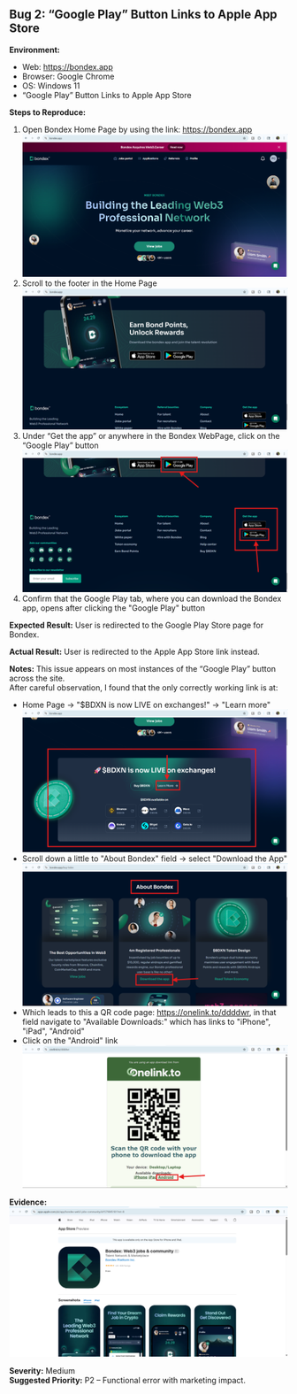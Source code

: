 ## Bug 2: “Google Play” Button Links to Apple App Store

**Environment:**
- Web: https://bondex.app
- Browser: Google Chrome
- OS: Windows 11
- “Google Play” Button Links to Apple App Store

**Steps to Reproduce:**
1. Open Bondex Home Page by using the link: https://bondex.app
![Bondex Home Page](images/Bondex_Home_Page.png)
2. Scroll to the footer in the Home Page
![Bondex Footer](images/Bondex_Footer.png)
3. Under “Get the app” or anywhere in the Bondex WebPage, click on the “Google Play” button
![Google Play Button Selection](images/Google_Play_Button_Selection.png)
4. Confirm that the Google Play tab, where you can download the Bondex app, opens after clicking the "Google Play" button

**Expected Result:**
User is redirected to the Google Play Store page for Bondex.

**Actual Result:**
User is redirected to the Apple App Store link instead.

**Notes:**
This issue appears on most instances of the “Google Play” button across the site.  
After careful observation, I found that the only correctly working link is at:
- Home Page → "$BDXN is now LIVE on exchanges!" → "Learn more"
![Learn More Selection](images/Learn_More_Selection.png)
- Scroll down a little to "About Bondex" field → select "Download the App" 
![Download the App Selection](images/Download_the_App_Selection.png)
- Which leads to this a QR code page: https://onelink.to/ddddwr, in that field navigate to "Available Downloads:" which has links to "iPhone", "iPad", "Android"
- Click on the "Android" link
![Android Selection](images/Android_Selection.png)

**Evidence:**
![Wrong Google Play Link](images/Wrong_Google_Play_Link.png)

**Severity:** Medium  
**Suggested Priority:** P2 – Functional error with marketing impact.
